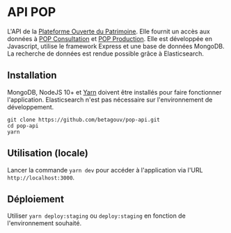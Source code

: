 # API POP 

L'API de la [Plateforme Ouverte du Patrimoine](http://pop.culture.gouv.fr). Elle fournit un accès aux données à [POP Consultation](https://github.com/betagouv/pop-consultation) et [POP Production](https://github.com/betagouv/pop-production). Elle est développée en Javascript, utilise le framework Express et une base de données MongoDB. La recherche de données est rendue possible grâce à Elasticsearch.

## Installation

MongoDB, NodeJS 10+ et [Yarn](https://yarnpkg.com/en/docs/install) doivent être installés pour faire fonctionner l'application. Elasticsearch n'est pas nécessaire sur l'environnement de développement.

```
git clone https://github.com/betagouv/pop-api.git
cd pop-api
yarn
```

## Utilisation (locale)

Lancer la commande `yarn dev` pour accéder à l'application via l'URL `http://localhost:3000`.


## Déploiement

Utiliser `yarn deploy:staging` ou `deploy:staging` en fonction de l'environnement souhaité.
